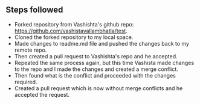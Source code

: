 
## Steps followed

- Forked repository from Vashishta's github repo: https://github.com/vashistavallambhatla/test.
- Cloned the forked repository to my local space.
- Made changes to readme.md file and pushed the changes back to my remote repo.
- Then created a pull request to Vashishta's repo and he accepted.
- Repeated the same process again, but this time Vashista made changes to the repo and I made the changes and created a merge conflict.
- Then found what is the conflict and proceeded with the changes required.
- Created a pull request which is now without merge conflicts and he accepted the request.
